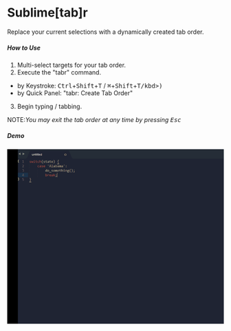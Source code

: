 # Sublime[tab]r
Replace your current selections with a dynamically created tab order.

##### How to Use
1. Multi-select targets for your tab order.
2. Execute the "tabr" command.
  * by Keystroke: <kbd>Ctrl</kbd>+<kbd>Shift</kbd>+<kbd>T</kbd> / <kbd>⌘</kbd>+<kbd>Shift</kbd>+<kbd>T/kbd>)
  * by Quick Panel: "tabr: Create Tab Order"
3. Begin typing / tabbing.

NOTE:_You may exit the tab order at any time by pressing <kbd>Esc</kbd>_

##### Demo
![](assets/demo.gif)

<!---
---

### Install via Package Control
* Open Sublime Text 2/3
* Access your Command Palette <kbd>Ctrl</kbd>+<kbd>Shift</kbd>+<kbd>P</kbd> for Windows/Linux or <kbd>⌘</kbd>+<kbd>Shift</kbd>+<kbd>P</kbd> for Mac.
* Type "Package Control: Install Package" ... Press ENTER.
* Search for "SublimeTabr" ... Press ENTER.
* Done!
 -->
